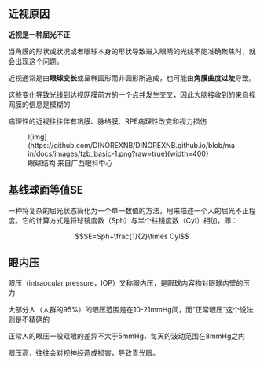 ## 近视原因

**近视是一种屈光不正**

当角膜的形状或状况或者眼球本身的形状导致进入眼睛的光线不能准确聚焦时，就会出现这个问题。 

近视通常是由**眼球变长**或呈椭圆形而非圆形所造成，也可能由**角膜曲度过陡**导致。 

这些变化导致光线到达视网膜前方的一个点并发生交叉，因此大脑接收到的来自视网膜的信息是模糊的

病理性的近视往往伴有巩膜、脉络膜、RPE病理性改变和视力损伤

<figure markdown>
![img](https://github.com/DINOREXNB/DINOREXNB.github.io/blob/main/docs/images/tzb_basic-1.png?raw=true){width=400}
<figcaption>眼球结构 来自广西眼科中心</figcaption>
</figure>

## 基线球面等值SE

一种将复杂的屈光状态简化为一个单一数值的方法，用来描述一个人的屈光不正程度。它的计算方式是将球镜度数（Sph）与半个柱镜度数（Cyl）相加，即：

$$SE=Sph+\frac{1}{2}\times Cyl$$

## 眼内压

眼压（intraocular pressure，IOP）又称眼内压，是眼球内容物对眼球内壁的压力

大部分人（人群的95%）的眼压范围是在10-21mmHg间，而“正常眼压”这个说法则是不精确的

正常人的眼压一般双眼的差异不大于5mmHg，每天的波动范围在8mmHg之内 

眼压高，往往会对视神经造成损害，导致青光眼。